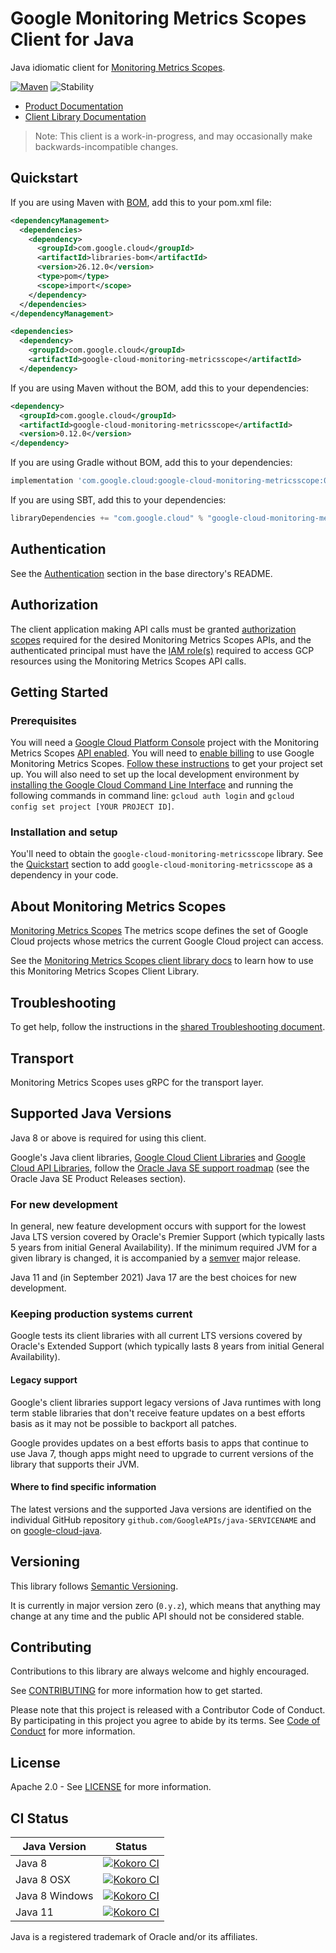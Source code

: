 # Google Monitoring Metrics Scopes Client for Java

Java idiomatic client for [Monitoring Metrics Scopes][product-docs].

[![Maven][maven-version-image]][maven-version-link]
![Stability][stability-image]

- [Product Documentation][product-docs]
- [Client Library Documentation][javadocs]

> Note: This client is a work-in-progress, and may occasionally
> make backwards-incompatible changes.


## Quickstart


If you are using Maven with [BOM][libraries-bom], add this to your pom.xml file:

```xml
<dependencyManagement>
  <dependencies>
    <dependency>
      <groupId>com.google.cloud</groupId>
      <artifactId>libraries-bom</artifactId>
      <version>26.12.0</version>
      <type>pom</type>
      <scope>import</scope>
    </dependency>
  </dependencies>
</dependencyManagement>

<dependencies>
  <dependency>
    <groupId>com.google.cloud</groupId>
    <artifactId>google-cloud-monitoring-metricsscope</artifactId>
  </dependency>
```

If you are using Maven without the BOM, add this to your dependencies:

<!-- {x-version-update-start:google-cloud-monitoring-metricsscope:released} -->

```xml
<dependency>
  <groupId>com.google.cloud</groupId>
  <artifactId>google-cloud-monitoring-metricsscope</artifactId>
  <version>0.12.0</version>
</dependency>
```

If you are using Gradle without BOM, add this to your dependencies:

```Groovy
implementation 'com.google.cloud:google-cloud-monitoring-metricsscope:0.12.0'
```

If you are using SBT, add this to your dependencies:

```Scala
libraryDependencies += "com.google.cloud" % "google-cloud-monitoring-metricsscope" % "0.12.0"
```
<!-- {x-version-update-end} -->

## Authentication

See the [Authentication][authentication] section in the base directory's README.

## Authorization

The client application making API calls must be granted [authorization scopes][auth-scopes] required for the desired Monitoring Metrics Scopes APIs, and the authenticated principal must have the [IAM role(s)][predefined-iam-roles] required to access GCP resources using the Monitoring Metrics Scopes API calls.

## Getting Started

### Prerequisites

You will need a [Google Cloud Platform Console][developer-console] project with the Monitoring Metrics Scopes [API enabled][enable-api].
You will need to [enable billing][enable-billing] to use Google Monitoring Metrics Scopes.
[Follow these instructions][create-project] to get your project set up. You will also need to set up the local development environment by
[installing the Google Cloud Command Line Interface][cloud-cli] and running the following commands in command line:
`gcloud auth login` and `gcloud config set project [YOUR PROJECT ID]`.

### Installation and setup

You'll need to obtain the `google-cloud-monitoring-metricsscope` library.  See the [Quickstart](#quickstart) section
to add `google-cloud-monitoring-metricsscope` as a dependency in your code.

## About Monitoring Metrics Scopes


[Monitoring Metrics Scopes][product-docs] The metrics scope defines the set of Google Cloud projects whose metrics the current Google Cloud project can access.

See the [Monitoring Metrics Scopes client library docs][javadocs] to learn how to
use this Monitoring Metrics Scopes Client Library.






## Troubleshooting

To get help, follow the instructions in the [shared Troubleshooting document][troubleshooting].

## Transport

Monitoring Metrics Scopes uses gRPC for the transport layer.

## Supported Java Versions

Java 8 or above is required for using this client.

Google's Java client libraries,
[Google Cloud Client Libraries][cloudlibs]
and
[Google Cloud API Libraries][apilibs],
follow the
[Oracle Java SE support roadmap][oracle]
(see the Oracle Java SE Product Releases section).

### For new development

In general, new feature development occurs with support for the lowest Java
LTS version covered by  Oracle's Premier Support (which typically lasts 5 years
from initial General Availability). If the minimum required JVM for a given
library is changed, it is accompanied by a [semver][semver] major release.

Java 11 and (in September 2021) Java 17 are the best choices for new
development.

### Keeping production systems current

Google tests its client libraries with all current LTS versions covered by
Oracle's Extended Support (which typically lasts 8 years from initial
General Availability).

#### Legacy support

Google's client libraries support legacy versions of Java runtimes with long
term stable libraries that don't receive feature updates on a best efforts basis
as it may not be possible to backport all patches.

Google provides updates on a best efforts basis to apps that continue to use
Java 7, though apps might need to upgrade to current versions of the library
that supports their JVM.

#### Where to find specific information

The latest versions and the supported Java versions are identified on
the individual GitHub repository `github.com/GoogleAPIs/java-SERVICENAME`
and on [google-cloud-java][g-c-j].

## Versioning


This library follows [Semantic Versioning](http://semver.org/).


It is currently in major version zero (``0.y.z``), which means that anything may change at any time
and the public API should not be considered stable.


## Contributing


Contributions to this library are always welcome and highly encouraged.

See [CONTRIBUTING][contributing] for more information how to get started.

Please note that this project is released with a Contributor Code of Conduct. By participating in
this project you agree to abide by its terms. See [Code of Conduct][code-of-conduct] for more
information.


## License

Apache 2.0 - See [LICENSE][license] for more information.

## CI Status

Java Version | Status
------------ | ------
Java 8 | [![Kokoro CI][kokoro-badge-image-2]][kokoro-badge-link-2]
Java 8 OSX | [![Kokoro CI][kokoro-badge-image-3]][kokoro-badge-link-3]
Java 8 Windows | [![Kokoro CI][kokoro-badge-image-4]][kokoro-badge-link-4]
Java 11 | [![Kokoro CI][kokoro-badge-image-5]][kokoro-badge-link-5]

Java is a registered trademark of Oracle and/or its affiliates.

[product-docs]: https://cloud.google.com/monitoring/api/ref_v3/rest/v1/locations.global.metricsScopes
[javadocs]: https://cloud.google.com/java/docs/reference/google-cloud-monitoring-metricsscope/latest/overview
[kokoro-badge-image-1]: http://storage.googleapis.com/cloud-devrel-public/java/badges/java-monitoring-metricsscope/java7.svg
[kokoro-badge-link-1]: http://storage.googleapis.com/cloud-devrel-public/java/badges/java-monitoring-metricsscope/java7.html
[kokoro-badge-image-2]: http://storage.googleapis.com/cloud-devrel-public/java/badges/java-monitoring-metricsscope/java8.svg
[kokoro-badge-link-2]: http://storage.googleapis.com/cloud-devrel-public/java/badges/java-monitoring-metricsscope/java8.html
[kokoro-badge-image-3]: http://storage.googleapis.com/cloud-devrel-public/java/badges/java-monitoring-metricsscope/java8-osx.svg
[kokoro-badge-link-3]: http://storage.googleapis.com/cloud-devrel-public/java/badges/java-monitoring-metricsscope/java8-osx.html
[kokoro-badge-image-4]: http://storage.googleapis.com/cloud-devrel-public/java/badges/java-monitoring-metricsscope/java8-win.svg
[kokoro-badge-link-4]: http://storage.googleapis.com/cloud-devrel-public/java/badges/java-monitoring-metricsscope/java8-win.html
[kokoro-badge-image-5]: http://storage.googleapis.com/cloud-devrel-public/java/badges/java-monitoring-metricsscope/java11.svg
[kokoro-badge-link-5]: http://storage.googleapis.com/cloud-devrel-public/java/badges/java-monitoring-metricsscope/java11.html
[stability-image]: https://img.shields.io/badge/stability-preview-yellow
[maven-version-image]: https://img.shields.io/maven-central/v/com.google.cloud/google-cloud-monitoring-metricsscope.svg
[maven-version-link]: https://central.sonatype.com/artifact/com.google.cloud/google-cloud-monitoring-metricsscope/0.8.0
[authentication]: https://github.com/googleapis/google-cloud-java#authentication
[auth-scopes]: https://developers.google.com/identity/protocols/oauth2/scopes
[predefined-iam-roles]: https://cloud.google.com/iam/docs/understanding-roles#predefined_roles
[iam-policy]: https://cloud.google.com/iam/docs/overview#cloud-iam-policy
[developer-console]: https://console.developers.google.com/
[create-project]: https://cloud.google.com/resource-manager/docs/creating-managing-projects
[cloud-cli]: https://cloud.google.com/cli
[troubleshooting]: https://github.com/googleapis/google-cloud-java/blob/main/TROUBLESHOOTING.md
[contributing]: https://github.com/googleapis/java-monitoring-metricsscope/blob/main/CONTRIBUTING.md
[code-of-conduct]: https://github.com/googleapis/java-monitoring-metricsscope/blob/main/CODE_OF_CONDUCT.md#contributor-code-of-conduct
[license]: https://github.com/googleapis/java-monitoring-metricsscope/blob/main/LICENSE
[enable-billing]: https://cloud.google.com/apis/docs/getting-started#enabling_billing
[enable-api]: https://console.cloud.google.com/flows/enableapi?apiid=monitoring.googleapis.com
[libraries-bom]: https://github.com/GoogleCloudPlatform/cloud-opensource-java/wiki/The-Google-Cloud-Platform-Libraries-BOM
[shell_img]: https://gstatic.com/cloudssh/images/open-btn.png

[semver]: https://semver.org/
[cloudlibs]: https://cloud.google.com/apis/docs/client-libraries-explained
[apilibs]: https://cloud.google.com/apis/docs/client-libraries-explained#google_api_client_libraries
[oracle]: https://www.oracle.com/java/technologies/java-se-support-roadmap.html
[g-c-j]: http://github.com/googleapis/google-cloud-java
